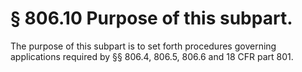 # § 806.10   Purpose of this subpart.

The purpose of this subpart is to set forth procedures governing applications required by §§ 806.4, 806.5, 806.6 and 18 CFR part 801.





